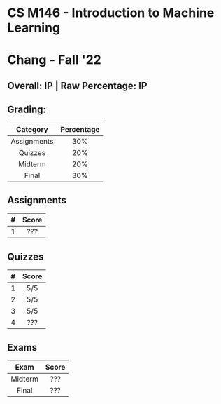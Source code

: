 # CS M146 - Introduction to Machine Learning

# Chang - Fall '22

## Overall: IP | Raw Percentage: IP

## Grading:

|  Category   | Percentage |
| :---------: | :--------: |
| Assignments |    30%     |
|   Quizzes   |    20%     |
|   Midterm   |    20%     |
|    Final    |    30%     |

## Assignments

|  #   | Score |
| :--: | :---: |
|  1   |  ???  |

## Quizzes

|  #   | Score |
| :--: | :---: |
|  1   |  5/5  |
|  2   |  5/5  |
|  3   |  5/5  |
|  4   |  ???  |



## Exams

|  Exam   | Score |
| :-----: | :---: |
| Midterm |  ???  |
|  Final  |  ???  |

